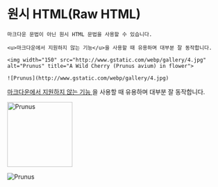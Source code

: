 # 원시 HTML(Raw HTML)

```
마크다운 문법이 아닌 원시 HTML 문법을 사용할 수 있습니다.
```

```
<u>마크다운에서 지원하지 않는 기능</u>을 사용할 때 유용하며 대부분 잘 동작합니다.  

<img width="150" src="http://www.gstatic.com/webp/gallery/4.jpg" alt="Prunus" title="A Wild Cherry (Prunus avium) in flower">  

![Prunus](http://www.gstatic.com/webp/gallery/4.jpg)  
```

 <u> 마크다운에서 지원하지 않는 기능 </u>을 사용할 때 유용하며 대부분 잘 동작합니다.

<img width="150" src="http://www.gstatic.com/webp/gallery/4.jpg" alt="Prunus" title="A Wild Cherry (Prunus avium) in flower">

![Prunus](http://www.gstatic.com/webp/gallery/4.jpg)
